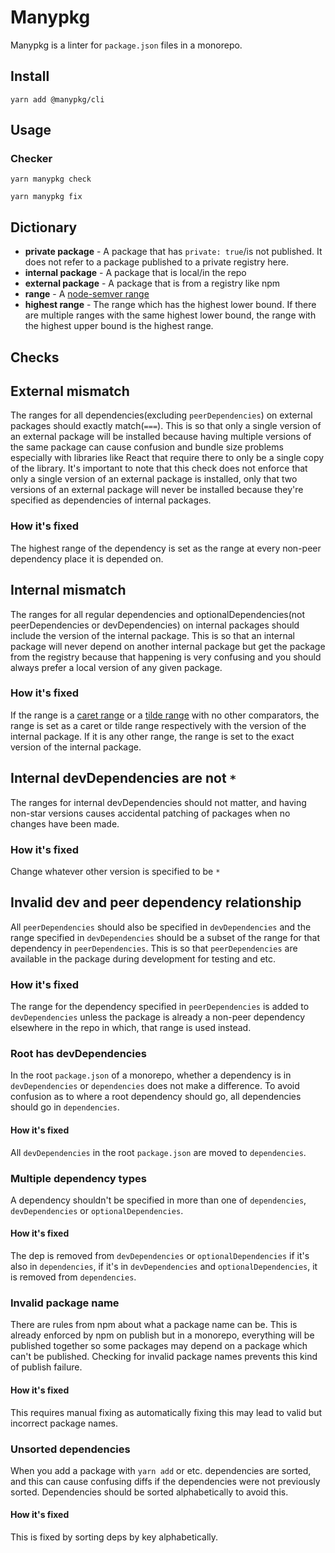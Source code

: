# Manypkg

Manypkg is a linter for `package.json` files in a monorepo.

## Install

```
yarn add @manypkg/cli
```

## Usage

### Checker

```
yarn manypkg check
```

```
yarn manypkg fix
```

## Dictionary

- **private package** - A package that has `private: true`/is not published. It does not refer to a package published to a private registry here.
- **internal package** - A package that is local/in the repo
- **external package** - A package that is from a registry like npm
- **range** - A [node-semver range](https://github.com/npm/node-semver#ranges)
- **highest range** - The range which has the highest lower bound. If there are multiple ranges with the same highest lower bound, the range with the highest upper bound is the highest range.

## Checks

## External mismatch

The ranges for all dependencies(excluding `peerDependencies`) on external packages should exactly match(`===`). This is so that only a single version of an external package will be installed because having multiple versions of the same package can cause confusion and bundle size problems especially with libraries like React that require there to only be a single copy of the library. It's important to note that this check does not enforce that only a single version of an external package is installed, only that two versions of an external package will never be installed because they're specified as dependencies of internal packages.

### How it's fixed

The highest range of the dependency is set as the range at every non-peer dependency place it is depended on.

## Internal mismatch

The ranges for all regular dependencies and optionalDependencies(not peerDependencies or devDependencies) on internal packages should include the version of the internal package. This is so that an internal package will never depend on another internal package but get the package from the registry because that happening is very confusing and you should always prefer a local version of any given package.

### How it's fixed

If the range is a [caret range](https://github.com/npm/node-semver#caret-ranges-123-025-004) or a [tilde range](https://github.com/npm/node-semver#tilde-ranges-123-12-1) with no other comparators, the range is set as a caret or tilde range respectively with the version of the internal package. If it is any other range, the range is set to the exact version of the internal package.

## Internal devDependencies are not `*`

The ranges for internal devDependencies should not matter, and having non-star versions causes accidental patching of packages when no changes have been made.

### How it's fixed

Change whatever other version is specified to be `*`

## Invalid dev and peer dependency relationship

All `peerDependencies` should also be specified in `devDependencies` and the range specified in `devDependencies` should be a subset of the range for that dependency in `peerDependencies`. This is so that `peerDependencies` are available in the package during development for testing and etc.

### How it's fixed

The range for the dependency specified in `peerDependencies` is added to `devDependencies` unless the package is already a non-peer dependency elsewhere in the repo in which, that range is used instead.

### Root has devDependencies

In the root `package.json` of a monorepo, whether a dependency is in `devDependencies` or `dependencies` does not make a difference. To avoid confusion as to where a root dependency should go, all dependencies should go in `dependencies`.

#### How it's fixed

All `devDependencies` in the root `package.json` are moved to `dependencies`.

### Multiple dependency types

A dependency shouldn't be specified in more than one of `dependencies`, `devDependencies` or `optionalDependencies`.

#### How it's fixed

The dep is removed from `devDependencies` or `optionalDependencies` if it's also in `dependencies`, if it's in `devDependencies` and `optionalDependencies`, it is removed from `dependencies`.

### Invalid package name

There are rules from npm about what a package name can be. This is already enforced by npm on publish but in a monorepo, everything will be published together so some packages may depend on a package which can't be published. Checking for invalid package names prevents this kind of publish failure.

#### How it's fixed

This requires manual fixing as automatically fixing this may lead to valid but incorrect package names.

### Unsorted dependencies

When you add a package with `yarn add` or etc. dependencies are sorted, and this can cause confusing diffs if the dependencies were not previously sorted. Dependencies should be sorted alphabetically to avoid this.

#### How it's fixed

This is fixed by sorting deps by key alphabetically.
